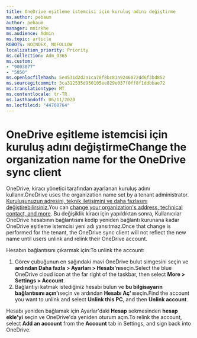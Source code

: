 ```yaml
---
title: OneDrive eşitleme istemcisi için kuruluş adını değiştirme
ms.author: pebaum
author: pebaum
manager: mnirkhe
ms.audience: Admin
ms.topic: article
ROBOTS: NOINDEX, NOFOLLOW
localization_priority: Priority
ms.collection: Adm_O365
ms.custom:
- "9003077"
- "5850"
ms.openlocfilehash: 5e4531d2d2a1ca78f8bc81a9246072dd6f3bd852
ms.sourcegitcommit: 3ca312535d950105ee829e037f0ff8f1ddbbae72
ms.translationtype: MT
ms.contentlocale: tr-TR
ms.lasthandoff: 06/11/2020
ms.locfileid: "44708764"
---
```

# <a name="change-the-organization-name-for-the-onedrive-sync-client"></a><span data-ttu-id="f0d10-102">OneDrive eşitleme istemcisi için kuruluş adını değiştirme</span><span class="sxs-lookup"><span data-stu-id="f0d10-102">Change the organization name for the OneDrive sync client</span></span>

<span data-ttu-id="f0d10-103">OneDrive, kiracı yönetici tarafından ayarlanan kuruluş adını kullanır.</span><span class="sxs-lookup"><span data-stu-id="f0d10-103">OneDrive uses the organization name set by a tenant administrator.</span></span>  <span data-ttu-id="f0d10-104">[Kuruluşunuzun adresini, teknik iletişimini ve daha fazlasını değiştirebilirsiniz.](https://docs.microsoft.com/microsoft-365/admin/manage/change-address-contact-and-more)</span><span class="sxs-lookup"><span data-stu-id="f0d10-104">You can [change your organization's address, technical contact, and more](https://docs.microsoft.com/microsoft-365/admin/manage/change-address-contact-and-more).</span></span> <span data-ttu-id="f0d10-105">Bu değişiklik kiracı için yapıldıktan sonra, Kullanıcılar OneDrive hesabının bağlantısını kedip yeniden bağlantı kurunana kadar OneDrive eşitleme istemcisi yeni adı yansıtmaz.</span><span class="sxs-lookup"><span data-stu-id="f0d10-105">Once that change is performed for the tenant, the OneDrive sync client will not reflect the new name until users unlink and relink their OneDrive account.</span></span>

<span data-ttu-id="f0d10-106">Hesabın bağlantısını çıkarmak için:</span><span class="sxs-lookup"><span data-stu-id="f0d10-106">To unlink the account:</span></span>

1. <span data-ttu-id="f0d10-107">Görev çubuğunun en sağındaki mavi OneDrive bulut simgesini seçin ve **ardından Daha fazla > Ayarları > Hesabı'nı**seçin.</span><span class="sxs-lookup"><span data-stu-id="f0d10-107">Select the blue OneDrive cloud icon at the far right of the taskbar, then select  **More > Settings > Account**.</span></span>
2. <span data-ttu-id="f0d10-108">Bağlantıyı katmak istediğiniz hesabı bulun ve **bu bilgisayarın bağlantısını açın'ı**seçin ve ardından **Hesabı Aç' ı**seçin.</span><span class="sxs-lookup"><span data-stu-id="f0d10-108">Find the account you want to unlink and select  **Unlink this PC**, and then  **Unlink account**.</span></span>

<span data-ttu-id="f0d10-109">Hesabı yeniden bağlamak için Ayarlar'daki **Hesap** sekmesinden **hesap ekle'yi** seçin ve OneDrive'da yeniden oturum açın.</span><span class="sxs-lookup"><span data-stu-id="f0d10-109">To relink the account, select  **Add an account** from the  **Account** tab in Settings, and sign back into OneDrive.</span></span>